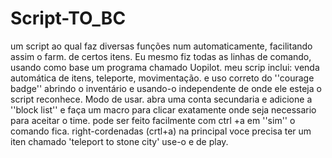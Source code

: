 # Script-TO_BC
um script ao qual faz diversas funções num automaticamente, facilitando assim o farm. de certos itens.
Eu mesmo fiz todas as linhas de comando, usando como base um programa chamado Uopilot.
meu scrip inclui: venda automática de itens, teleporte, movimentação. e uso correto do ''courage badge'' abrindo o inventário e usando-o independente de onde ele esteja o script reconhece.
Modo de usar.
abra uma conta secundaria e adicione a ''block list'' e faça um macro para clicar exatamente onde seja necessario para aceitar o time. pode ser feito facilmente com ctrl +a em ''sim'' o comando fica. right-cordenadas (crtl+a)
na principal voce precisa ter um iten chamado 'teleport to stone city' use-o e de play.
